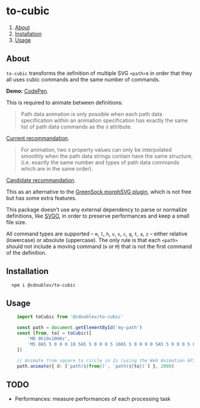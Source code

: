 
# to-cubic

1. [About](#about)
2. [Installation](#installation)
3. [Usage](#usage)

## About

`to-cubic` transforms the `d`efinition of multiple SVG `<path>`s in order that they all uses cubic commands and the same number of commands.

**Demo:** [CodePen](https://codepen.io/creative-wave/pen/qBBWdQO).

This is required to animate between definitions:

> Path data animation is only possible when each path data specification within an animation specification has exactly the same list of path data commands as the `d` attribute.

[Current recommandation](https://www.w3.org/TR/SVG11/paths.html#DAttribute).

> For animation, two `d` property values can only be interpolated smoothly when the path data strings contain have the same structure, (i.e. exactly the same number and types of path data commands which are in the same order).

[Candidate recommandation](https://svgwg.org/svg2-draft/paths.html#DProperty).

This as an alternative to the [GreenSock morphSVG plugin](https://greensock.com/morphSVG), which is not free but has some extra features.

This package doesn't use any external dependency to parse or normalize definitions, like [SVGO](https://github.com/svg/svgo), in order to preserve performances and keep a small file size.

All command types are supported – `m`, `l`, `h`, `v`, `s`, `c`, `q`, `t`, `a`, `z` – either relative (lowercase) or absolute (uppercase). The only rule is that each `<path>` should not include a moving command (`m` or `M`) that is not the first command of the definition.

## Installation

```shell
  npm i @cdoublev/to-cubic
```

## Usage

```js
    import toCubic from '@cdoublev/to-cubic'

    const path = document.getElementById('my-path')
    const [from, to] = toCubic([
        'M0 0h10v10H0z',
        'M5 0A5 5 0 0 0 10 5A5 5 0 0 0 5 10A5 5 0 0 0 0 5A5 5 0 0 0 5 0z',
    ])

    // Animate from square to circle in 2s (using the Web Animation API)
    path.animate({ d: [`path(${from})`, `path(${to})`] }, 2000)
```

## TODO

- Performances: measure performances of each processing task
